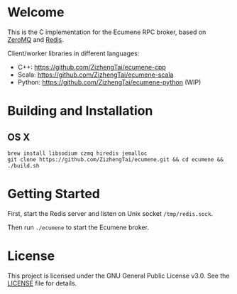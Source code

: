 # Welcome
This is the C implementation for the Ecumene RPC broker, based on [ZeroMQ](http://zeromq.org/) and [Redis](http://redis.io/).

Client/worker libraries in different languages:
* C++: https://github.com/ZizhengTai/ecumene-cpp
* Scala: https://github.com/ZizhengTai/ecumene-scala
* Python: https://github.com/ZizhengTai/ecumene-python (WIP)

# Building and Installation
## OS X

```shell
brew install libsodium czmq hiredis jemalloc
git clone https://github.com/ZizhengTai/ecumene.git && cd ecumene && ./build.sh
```

# Getting Started
First, start the Redis server and listen on Unix socket `/tmp/redis.sock`.

Then run `./ecumene` to start the Ecumene broker.

# License
This project is licensed under the GNU General Public License v3.0. See the [LICENSE](./LICENSE) file for details.
